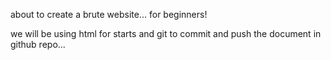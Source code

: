 about to create a brute website... for beginners!

we will be using html for starts and git to commit and push the document in github repo...